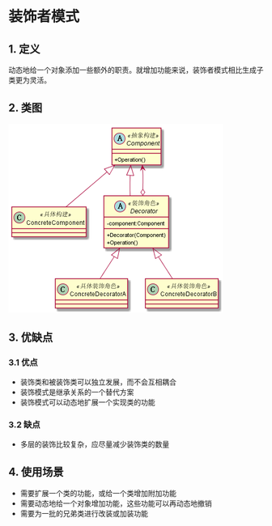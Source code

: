 # 装饰者模式
## 1. 定义
动态地给一个对象添加一些额外的职责。就增加功能来说，装饰者模式相比生成子类更为灵活。
## 2. 类图
![decorator](image/decorator.png)
## 3. 优缺点
### 3.1 优点
* 装饰类和被装饰类可以独立发展，而不会互相耦合
* 装饰模式是继承关系的一个替代方案
* 装饰模式可以动态地扩展一个实现类的功能 
### 3.2 缺点
* 多层的装饰比较复杂，应尽量减少装饰类的数量
## 4. 使用场景
* 需要扩展一个类的功能，或给一个类增加附加功能
* 需要动态地给一个对象增加功能，这些功能可以再动态地撤销
* 需要为一批的兄弟类进行改装或加装功能
